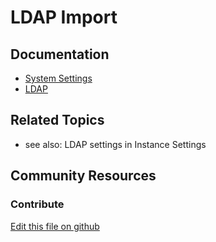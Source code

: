 # LDAP Import

## Documentation

* [System Settings](https://portal.liferay.dev/docs/7-2/user/-/knowledge_base/u/system-settings)
* [LDAP](https://help.liferay.com/hc/en-us/articles/360029031771-LDAP)

## Related Topics

* see also: LDAP settings in Instance Settings

## Community Resources


### Contribute

[Edit this file on github](https://github.com/olafk/controlpanel-documentation-docs/blob/master/md/72en/com_liferay_configuration_admin_web_portlet_SystemSettingsPortlet/com.liferay.portal.security.ldap.exportimport.configuration.LDAPImportConfiguration.md)
